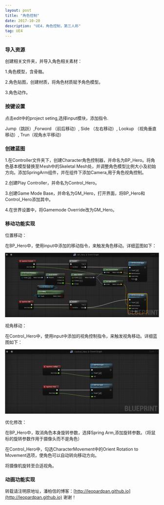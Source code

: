 ```yaml
---
layout: post
title: "角色控制"
date: 2017-10-20
description: "UE4，角色控制，第三人称"
tag: UE4
---       
```

### 导入资源        

创建相关文件夹，并导入角色相关素材：

1.角色模型，含骨骼。

2.角色贴图，创建材质，将角色材质赋予角色模型。

3.角色动作。

### 按键设置

点击edit中的project seting,选择input模块，添加指令.

Jump（跳跃）,Forword （前后移动）, Side （左右移动）, Lookup （视角垂直移动）, Trun（视角水平移动）
### 创建蓝图
1.在Controller文件夹下，创建Character角色控制器，并命名为BP_Hero。将角色基本模型替换至Ｍesh中的Skeletal Mesh处，并调整角色模型比例大小及初始方向。添加SpringArm组件，并在组件下添加Camera,用于角色视角控制。

2.创建Play Controller，并命名为Control_Hero。

3.创建Game Mode Base，并命名为GM_Hero，打开界面，将BP_Hero和Control_Hero添加其中。

4.在世界设置中，将Gamemode Override改为GM_Hero。

### 移动功能实现

位置移动：

在BP_Hero中，使用input中添加的移动指令，来触发角色移动。详细蓝图如下：

![](/images/Pic/10.20/10.20_1.jpg)

视角移动：

在Control_Hero中，使用input中添加的视角控制指令，来触发视角移动。详细蓝图如下：

![](/images/Pic/10.20/10.20_2.jpg)

优化修改：

在BP_Hero中，取消角色本身旋转参数，选择Spring Arm,添加旋转参数。（将鼠标的旋转参数作用于摄像头而不是角色）

在Control_Hero中，勾选CharacterMovement中的Orient Rotation to Movement选项，使角色可以自动转向移动方向。

将摄像机旋转至合适视角。

### 动画功能实现


转载请注明原地址，潘柏信的博客：[http://leopardpan.github.io](http://leopardpan.github.io) 谢谢！
